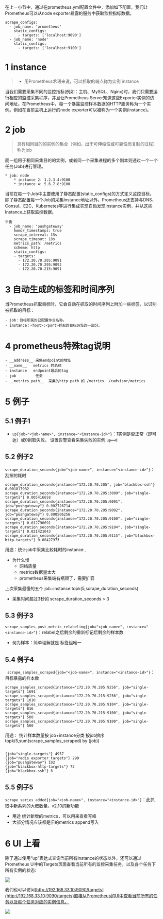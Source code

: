 

在上一小节中，通过在prometheus.yml配置文件中，添加如下配置。我们让Prometheus可以从node exporter暴露的服务中获取监控指标数据。

```
scrape_configs:
  - job_name: 'prometheus'
    static_configs:
      - targets: ['localhost:9090']
  - job_name: 'node'
    static_configs:
      - targets: ['localhost:9100']
```

# 1 instance 

>- 用Prometheus术语来说，可以抓取的端点称为实例 instance



当我们需要采集不同的监控指标(例如：主机、MySQL、Nginx)时，我们只需要运行相应的监控采集程序，并且让Prometheus Server知道这些Exporter实例的访问地址。在Prometheus中，每一个暴露监控样本数据的HTTP服务称为一个实例。例如在当前主机上运行的node exporter可以被称为一个实例(Instance)。



# 2 job

>  具有相同目的的实例的集合（例如，出于可伸缩性或可靠性而复制的过程）称为job


而一组用于相同采集目的的实例，或者同一个采集进程的多个副本则通过一个一个任务(Job)进行管理。

```
* job: node
    * instance 2: 1.2.3.4:9100
    * instance 4: 5.6.7.8:9100
```


当前在每一个Job中主要使用了静态配置(static_configs)的方式定义监控目标。除了静态配置每一个Job的采集Instance地址以外，Prometheus还支持与DNS、Consul、E2C、Kubernetes等进行集成实现自动发现Instance实例，并从这些Instance上获取监控数据。

```
举例
  - job_name: 'pushgateway'
    honor_timestamps: true
    scrape_interval: 15s
    scrape_timeout: 10s
    metrics_path: /metrics
    scheme: http
    static_configs:
    - targets:
      - 172.20.70.205:9091
      - 172.20.70.205:9092
      - 172.20.70.215:9091
```



# 3 自动生成的标签和时间序列

当Prometheus抓取目标时，它会自动在抓取的时间序列上附加一些标签，以识别被抓取的目标：

```
- job：目标所属的已配置作业名称。
- instance：<host>:<port>抓取的目标网址的一部分。
```



# 4 prometheus特殊tag说明


```
- __address__ 采集endpoint的地址
- __name__   metrics 的名称
- instance   endpoint最后的tag
- job         任务
- __metrics_path__  采集的http path 如 /metrics  /cadvisor/metrics 
```

# 5 例子 

## 5.1 例子1 

- `up{job="<job-name>", instance="<instance-id>"}`：1实例是否正常（即可达）或0刮取失败。
设置告警查看采集失败的实例 `up==0`

## 5.2 例子2 

`scrape_duration_seconds{job="<job-name>", instance="<instance-id>"}`：刮擦的耗时

```
scrape_duration_seconds{instance="172.20.70.205", job="blackbox-ssh"} 0.001817932
scrape_duration_seconds{instance="172.20.70.205:3000", job="single-targets"} 0.005416658
scrape_duration_seconds{instance="172.20.70.205:9091", job="pushgateway"} 0.002726714
scrape_duration_seconds{instance="172.20.70.205:9092", job="pushgateway"} 0.000506256
scrape_duration_seconds{instance="172.20.70.205:9100", job="single-targets"} 0.012790691
scrape_duration_seconds{instance="172.20.70.205:9104", job="single-targets"} 0.021421043
scrape_duration_seconds{instance="172.20.70.205:9115", job="blackbox-http-targets"} 0.00427973
```

用途：统计job中采集比较耗时的instance ,


- 为什么慢
  - 网络质量
  - metrics数据量太大
  - prometheus采集端有瓶颈了，需要扩容


上次采集最慢的五个 job+instance topk(5,scrape_duration_seconds)
- 采集时间超过3秒的 scrape_duration_seconds > 3


## 5.3 例子3 

`scrape_samples_post_metric_relabeling{job="<job-name>", instance="<instance-id>"}`：relabel之后剩余的重新标记后剩余的样本数
- 何为样本：简单理解就是 标签组唯一 

## 5.4 例子4 

` scrape_samples_scraped{job="<job-name>", instance="<instance-id>"}`：目标暴露的样本数

```
scrape_samples_scraped{instance="172.20.70.205:9256", job="single-targets"} 1691
scrape_samples_scraped{instance="172.20.70.215:9256", job="single-targets"} 1010
scrape_samples_scraped{instance="172.20.70.205:9104", job="single-targets"} 816
scrape_samples_scraped{instance="172.20.70.215:9100", job="single-targets"} 500
scrape_samples_scraped{instance="172.20.70.205:9100", job="single-targets"} 500
```


用途： 统计样本数量按 job+instance分类
按job排序 topk(5,sum(scrape_samples_scraped) by (job))

```

{job="single-targets"} 4957
{job="redis_exporter_targets"} 299
{job="pushgateway"} 102
{job="blackbox-http-targets"} 72
{job="blackbox-ssh"} 6

```

## 5.5 例子5 
 
 `scrape_series_added{job="<job-name>", instance="<instance-id>"}`：此抓取中新系列的大概数量。v2.10的新功能
  - 用途 统计新增的metrics，可以用来查看写峰
  - 大部分情况应该都是旧的metrics append写入




# 6 UI 上看 

除了通过使用“up”表达式查询当前所有Instance的状态以外，还可以通过Prometheus UI中的Targets页面查看当前所有的监控采集任务，以及各个任务下所有实例的状态:

![](https://yunlzheng.gitbook.io/~gitbook/image?url=https%3A%2F%2F2416223964-files.gitbook.io%2F%7E%2Ffiles%2Fv0%2Fb%2Fgitbook-legacy-files%2Fo%2Fassets%252F-LBdoxo9EmQ0bJP2BuUi%252F-LPS8BVjkRvEjV8HmbBi%252F-LPS8D3XxcvpXC77SD3b%252Fprometheus_ui_targets.png%3Fgeneration%3D1540234733488865%26alt%3Dmedia&width=768&dpr=4&quality=100&sign=d9425f80&sv=1)



我们也可以访问[http://192.168.33.10:9090/targets](http://192.168.33.10:9090/targets)直接从Prometheus的UI中查看当前所有的任务以及每个任务对应的实例信息。

![](https://yunlzheng.gitbook.io/~gitbook/image?url=https%3A%2F%2F2416223964-files.gitbook.io%2F%7E%2Ffiles%2Fv0%2Fb%2Fgitbook-legacy-files%2Fo%2Fassets%252F-LBdoxo9EmQ0bJP2BuUi%252F-LPS8BVjkRvEjV8HmbBi%252F-LPS8D3ZspZkWr1CZto5%252Fprometheus_ui_targets_status.png%3Fgeneration%3D1540234733638602%26alt%3Dmedia&width=768&dpr=4&quality=100&sign=2961c514&sv=1)


